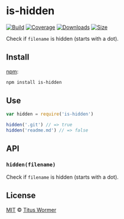 # is-hidden

[![Build][build-badge]][build]
[![Coverage][coverage-badge]][coverage]
[![Downloads][downloads-badge]][downloads]
[![Size][size-badge]][size]

Check if `filename` is hidden (starts with a dot).

## Install

[npm][]:

```sh
npm install is-hidden
```

## Use

```js
var hidden = require('is-hidden')

hidden('.git') // => true
hidden('readme.md') // => false
```

## API

### `hidden(filename)`

Check if `filename` is hidden (starts with a dot).

## License

[MIT][license] © [Titus Wormer][author]

<!-- Definitions -->

[build-badge]: https://img.shields.io/travis/wooorm/is-hidden.svg

[build]: https://travis-ci.org/wooorm/is-hidden

[coverage-badge]: https://img.shields.io/codecov/c/github/wooorm/is-hidden.svg

[coverage]: https://codecov.io/github/wooorm/is-hidden

[downloads-badge]: https://img.shields.io/npm/dm/is-hidden.svg

[downloads]: https://www.npmjs.com/package/is-hidden

[size-badge]: https://img.shields.io/bundlephobia/minzip/is-hidden.svg

[size]: https://bundlephobia.com/result?p=is-hidden

[npm]: https://docs.npmjs.com/cli/install

[license]: license

[author]: https://wooorm.com
